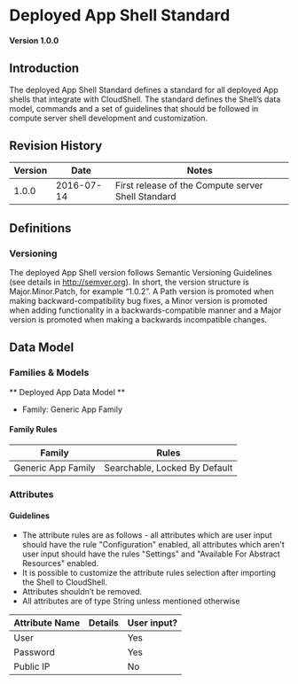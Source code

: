 # Deployed App Shell Standard

#### Version 1.0.0


## Introduction
The deployed App Shell Standard defines a standard for all deployed App shells that integrate with CloudShell. The standard defines the Shell’s data model, commands and a set of guidelines that should be followed in compute server shell development and customization.


## Revision History

Version | Date | Notes
--- | --- | ---
1.0.0 | 2016-07-14 | First release of the Compute server Shell Standard


## Definitions

### Versioning
The deployed App Shell version follows Semantic Versioning Guidelines (see details in http://semver.org). In short, the version structure is Major.Minor.Patch, for example “1.0.2”. A Path version is promoted when making backward-compatibility bug fixes, a Minor version is promoted when adding functionality in a backwards-compatible manner and a  Major version is promoted when making a backwards incompatible changes.

## Data Model
### Families & Models

** Deployed App Data Model **

- Family: Generic App Family

#### Family Rules

Family | Rules
--- | ---
Generic App Family | Searchable, Locked By Default

### Attributes
#### Guidelines
- The attribute rules are as follows - all attributes which are user input should have the rule "Configuration" enabled, all attributes which aren't user input should have the rules "Settings" and "Available For Abstract Resources" enabled.
- It is possible to customize the attribute rules selection after importing the Shell to CloudShell.
- Attributes shouldn’t be removed.
- All attributes are of type String unless mentioned otherwise

Attribute Name | Details | User input?
--- | --- | ---
User | | Yes
Password | | Yes
Public IP | | No
